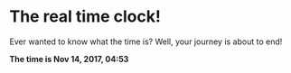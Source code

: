 # The real time clock!

Ever wanted to know what the time is? Well, your journey is about to end!

**The time is Nov 14, 2017, 04:53**
